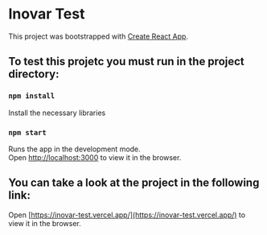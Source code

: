 # Inovar Test

This project was bootstrapped with [Create React App](https://github.com/facebook/create-react-app).

## To test this projetc you must run in the project directory:

### `npm install`

Install the necessary libraries
### `npm start`

Runs the app in the development mode.\
Open [http://localhost:3000](http://localhost:3000) to view it in the browser.

## You can take a look at the project in the following link:

Open [https://inovar-test.vercel.app/](https://inovar-test.vercel.app/) to view it in the browser.
